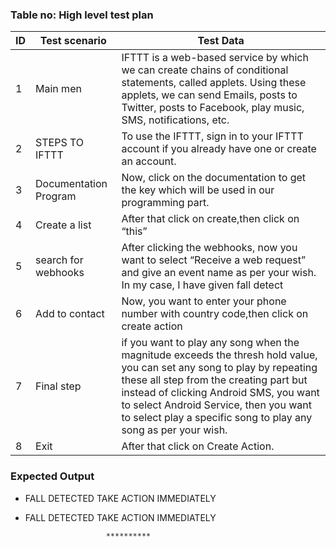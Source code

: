 ### Table no: High level test plan
|  ID  |   Test scenario  |   Test Data     |
|----- | -----------------|-----------------                                        |
| 1 |   Main men         | IFTTT is a web-based service by which we can create chains of conditional statements, called applets. Using these applets, we can send Emails, posts to Twitter, posts to Facebook, play music, SMS, notifications, etc. |
| 2 | STEPS TO IFTTT    | To use the IFTTT, sign in to your IFTTT account if you already have one or create an account. |
| 3 | Documentation Program | Now, click on the documentation to get the key which will be used in our programming part. |
| 4 | Create a list  | After that click on create,then click on “this”  |
| 5 | search for webhooks | After clicking the webhooks, now you want to select “Receive a web request” and give an event name as per your wish. In my case, I have given fall detect   |
| 6 | Add to contact | Now, you want to enter your phone number with country code,then click on create action  |
| 7 | Final step | if you want to play any song when the magnitude exceeds the thresh hold value, you can set any song to play by repeating these all step from the creating part but instead of clicking Android SMS, you want to select Android Service, then you want to select play a specific song to play any song as per your wish.   |
| 8 | Exit | After that click on Create Action. |
### Expected Output
* FALL DETECTED TAKE ACTION IMMEDIATELY
* FALL DETECTED TAKE ACTION IMMEDIATELY
                 
                        **********
